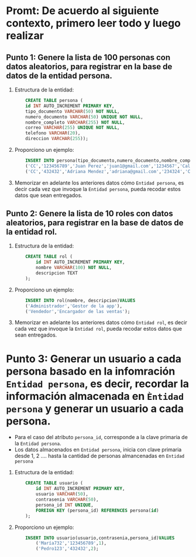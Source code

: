 # Promt: De acuerdo al siguiente contexto, primero leer todo y luego realizar

## Punto 1: Genere la lista de 100 personas con datos aleatorios, para registrar en la base de datos de la entidad persona.


1. Estructura de la entidad: 
    ```sql
        CREATE TABLE persona (
        id INT AUTO_INCREMENT PRIMARY KEY,
        tipo_documento VARCHAR(50) NOT NULL,
        numero_documento VARCHAR(50) UNIQUE NOT NULL,
        nombre_completo VARCHAR(255) NOT NULL,
        correo VARCHAR(255) UNIQUE NOT NULL,
        telefono VARCHAR(20),
        direccion VARCHAR(255));
    ```
    
2. Proporciono un ejemplo: 
    ```sql
        INSERT INTO persona(tipo_documento,numero_documento,nombre_completo, correo,telefono,direccion)VALUES
        ('CC','123456789','Juan Perez','juan1@gmail.com','1234567','Calle 123'),
        ('CC','432432','Adriana Mendez','adriana@gmail.com','234324','Calle 12');
    ```
3. Memorizar en adelante los anteriores datos cómo `Entidad persona`, es decir cada vez que invoque la `Entidad persona`, pueda recodar estos datos que sean entregados.

## Punto 2: Genere la lista de 10 roles con datos aleatorios, para registrar en la base de datos de la entidad rol.


1. Estructura de la entidad: 
    ```sql
        CREATE TABLE rol (
            id INT AUTO_INCREMENT PRIMARY KEY,
            nombre VARCHAR(100) NOT NULL,
            descripcion TEXT
        );
    ```
    
2. Proporciono un ejemplo: 
    ```sql
        INSERT INTO rol(nombre, descripcion)VALUES
        ('Administrador','Gestor de la app'),
        ('Vendedor','Encargador de las ventas');        
    ```

3. Memorizar en adelante los anteriores datos cómo `Entidad rol`, es decir cada vez que invoque la `Entidad rol`, pueda recodar estos datos que sean entregados.

# Punto 3: Generar un usuario a cada persona basado en la infomración `Entidad persona`, es decir, recordar la información almacenada en `Èntidad persona` y generar un usuario a cada persona. 

* Para el caso del atributo `persona_id`, corresponde a la clave primaria de la `Entidad persona`. 
* Los datos almacenados en `Entidad persona`, inicia con clave primaria desde 1, 2 .... hasta la cantidad de personas almancenadas en `Entidad persona`

1. Estructura de la entidad:
    ```sql
        CREATE TABLE usuario (
            id INT AUTO_INCREMENT PRIMARY KEY,
            usuario VARCHAR(50),
            contrasenia VARCHAR(50),
            persona_id INT UNIQUE,
            FOREIGN KEY (persona_id) REFERENCES persona(id)
        );
    ```

2. Proporciono un ejemplo:
    ```sql    
        INSERT INTO usuario(usuario,contrasenia,persona_id)VALUES
            ('María732','123456789',1),
            ('Pedro123','432432',2);
    ```



